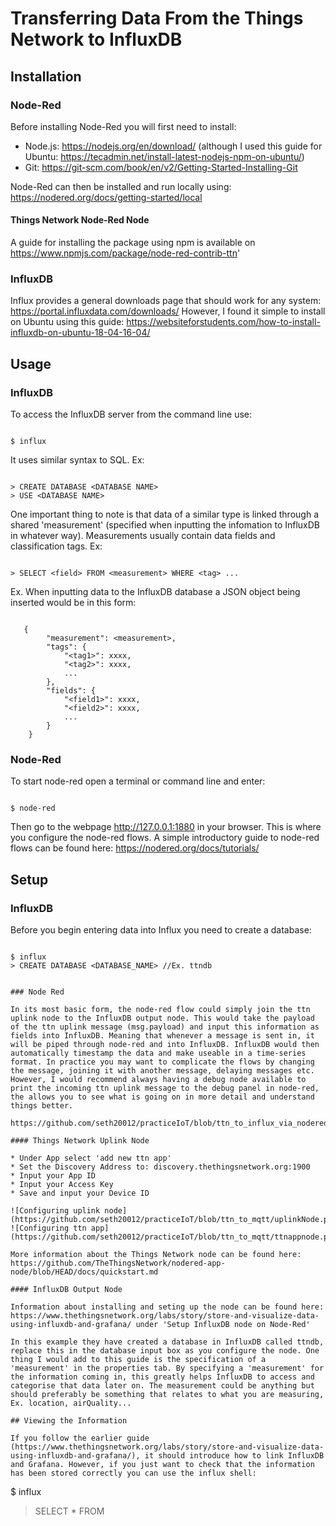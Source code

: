 # Transferring Data From the Things Network to InfluxDB

## Installation

### Node-Red

Before installing Node-Red you will first need to install:
* Node.js: https://nodejs.org/en/download/ (although I used this guide for Ubuntu: https://tecadmin.net/install-latest-nodejs-npm-on-ubuntu/)
* Git: https://git-scm.com/book/en/v2/Getting-Started-Installing-Git

Node-Red can then be installed and run locally using: https://nodered.org/docs/getting-started/local

#### Things Network Node-Red Node

A guide for installing the package using npm is available on https://www.npmjs.com/package/node-red-contrib-ttn'

### InfluxDB

Influx provides a general downloads page that should work for any system: https://portal.influxdata.com/downloads/
However, I found it simple to install on Ubuntu using this guide: https://websiteforstudents.com/how-to-install-influxdb-on-ubuntu-18-04-16-04/

## Usage

### InfluxDB

To access the InfluxDB server from the command line use:

```

$ influx

```
It uses similar syntax to SQL. Ex:

```

> CREATE DATABASE <DATABASE NAME>
> USE <DATABASE NAME>

```

One important thing to note is that data of a similar type is linked through a shared 'measurement' (specified when inputting the infomation to InfluxDB in whatever way). Measurements usually contain data fields and classification tags. Ex:

```

> SELECT <field> FROM <measurement> WHERE <tag> ...

```

Ex. When inputting data to the InfluxDB database a JSON object being inserted would be in this form:

```

   {
        "measurement": <measurement>,
        "tags": {
            "<tag1>": xxxx,
            "<tag2>": xxxx,
            ... 
        },
        "fields": {
            "<field1>": xxxx,
            "<field2>": xxxx,
            ...
        }
    }

```

### Node-Red

To start node-red open a terminal or command line and enter:

```

$ node-red

```

Then go to the webpage http://127.0.0.1:1880 in your browser. This is where you configure the node-red flows. A simple introductory guide to node-red flows can be found here: https://nodered.org/docs/tutorials/

## Setup

### InfluxDB

Before you begin entering data into Influx you need to create a database:

```

$ influx
> CREATE DATABASE <DATABASE_NAME> //Ex. ttndb


### Node Red

In its most basic form, the node-red flow could simply join the ttn uplink node to the InfluxDB output node. This would take the payload of the ttn uplink message (msg.payload) and input this information as fields into InfluxDB. Meaning that whenever a message is sent in, it will be piped through node-red and into InfluxDB. InfluxDB would then automatically timestamp the data and make useable in a time-series format. In practice you may want to complicate the flows by changing the message, joining it with another message, delaying messages etc. However, I would recommend always having a debug node available to print the incoming ttn uplink message to the debug panel in node-red, the allows you to see what is going on in more detail and understand things better.

https://github.com/seth20012/practiceIoT/blob/ttn_to_influx_via_nodered/flows.png

#### Things Network Uplink Node

* Under App select 'add new ttn app'
* Set the Discovery Address to: discovery.thethingsnetwork.org:1900
* Input your App ID
* Input your Access Key
* Save and input your Device ID

![Configuring uplink node](https://github.com/seth20012/practiceIoT/blob/ttn_to_mqtt/uplinkNode.png)
![Configuring ttn app](https://github.com/seth20012/practiceIoT/blob/ttn_to_mqtt/ttnappnode.png)

More information about the Things Network node can be found here: https://github.com/TheThingsNetwork/nodered-app-node/blob/HEAD/docs/quickstart.md

#### InfluxDB Output Node

Information about installing and seting up the node can be found here: https://www.thethingsnetwork.org/labs/story/store-and-visualize-data-using-influxdb-and-grafana/ under 'Setup InfluxDB node on Node-Red'

In this example they have created a database in InfluxDB called ttndb, replace this in the database input box as you configure the node. One thing I would add to this guide is the specification of a 'measurement' in the properties tab. By specifying a 'measurement' for the information coming in, this greatly helps InfluxDB to access and categorise that data later on. The measurement could be anything but should preferably be something that relates to what you are measuring, Ex. location, airQuality... 

## Viewing the Information

If you follow the earlier guide (https://www.thethingsnetwork.org/labs/story/store-and-visualize-data-using-influxdb-and-grafana/), it should introduce how to link InfluxDB and Grafana. However, if you just want to check that the information has been stored correctly you can use the influx shell:

```

$ influx
> SELECT * FROM <MEASUREMENT>

```


